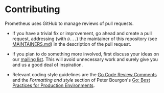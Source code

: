 # Contributing

Prometheus uses GitHub to manage reviews of pull requests.

* If you have a trivial fix or improvement, go ahead and create a pull request,
  addressing (with `@...`) the maintainer of this repository (see
  [MAINTAINERS.md](MAINTAINERS.md)) in the description of the pull request.

* If you plan to do something more involved, first discuss your ideas
  on our [mailing list](https://groups.google.com/forum/?fromgroups#!forum/elasticsearch-developers).
  This will avoid unnecessary work and surely give you and us a good deal
  of inspiration.

* Relevant coding style guidelines are the [Go Code Review
  Comments](https://code.google.com/p/go-wiki/wiki/CodeReviewComments)
  and the _Formatting and style_ section of Peter Bourgon's [Go: Best
  Practices for Production
  Environments](http://peter.bourgon.org/go-in-production/#formatting-and-style).
